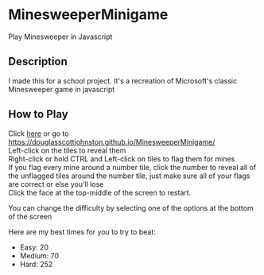 # MinesweeperMinigame
Play Minesweeper in Javascript

## Description
I made this for a school project. It's a recreation of Microsoft's classic Minesweeper game in javascript

## How to Play
Click [here](https://douglasscottjohnston.github.io/MinesweeperMinigame/) or go to https://douglasscottjohnston.github.io/MinesweeperMinigame/ \
Left-click on the tiles to reveal them\
Right-click or hold CTRL and Left-click on tiles to flag them for mines\
If you flag every mine around a number tile, click the number to reveal all of the unflagged tiles around the number tile, just make sure all of your flags are correct or else you'll lose\
Click the face at the top-middle of the screen to restart.

You can change the difficulty by selecting one of the options at the bottom of the screen

Here are my best times for you to try to beat:
- Easy: 20
- Medium: 70
- Hard: 252
